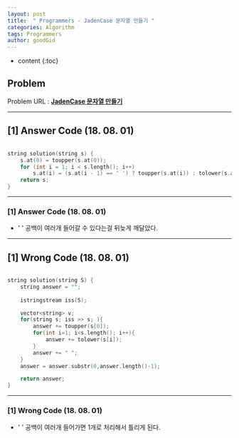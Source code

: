 ```yaml
---
layout: post
title:  " Programmers - JadenCase 문자열 만들기 "
categories: Algorithm
tags: Programmers
author: goodGid
---
```

* content
{:toc}


## Problem 
Problem URL : **[JadenCase 문자열 만들기](https://programmers.co.kr/learn/courses/30/lessons/12951)**

---

## [1] Answer Code (18. 08. 01)

``` cpp

string solution(string s) {
    s.at(0) = toupper(s.at(0));
    for (int i = 1; i < s.length(); i++)
        s.at(i) = (s.at(i - 1) == ' ') ? toupper(s.at(i)) : tolower(s.at(i));
    return s;
}
```

---

### [1] Answer Code (18. 08. 01)

* ' ' 공백이 여러개 들어갈 수 있다는걸 뒤늦게 깨달았다.

---

## [1] Wrong Code (18. 08. 01)

``` cpp

string solution(string S) {
    string answer = "";
    
    istringstream iss(S);

    vector<string> v;
    for(string s; iss >> s; ){
        answer += toupper(s[0]);
        for(int i=1; i<s.length(); i++){
            answer += tolower(s[i]);
        }
        answer += " ";
    }
    answer = answer.substr(0,answer.length()-1);

    return answer;
}
```

---

### [1] Wrong Code (18. 08. 01)

* ' ' 공백이 여러개 들어가면 1개로 처리해서 틀리게 된다.




